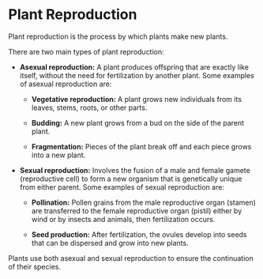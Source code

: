 # Plant Reproduction

Plant reproduction is the process by which plants make new plants.

There are two main types of plant reproduction: 

* **Asexual reproduction:** A plant produces offspring that are exactly like itself, without the need for fertilization by another plant. Some examples of asexual reproduction are:

   * **Vegetative reproduction:** A plant grows new individuals from its leaves, stems, roots, or other parts.
   
   * **Budding:** A new plant grows from a bud on the side of the parent plant.
   
   * **Fragmentation:** Pieces of the plant break off and each piece grows into a new plant. 

* **Sexual reproduction:** Involves the fusion of a male and female gamete (reproductive cell) to form a new organism that is genetically unique from either parent. Some examples of sexual reproduction are:

   * **Pollination:** Pollen grains from the male reproductive organ (stamen) are transferred to the female reproductive organ (pistil) either by wind or by insects and animals, then fertilization occurs.
   
   * **Seed production:** After fertilization, the ovules develop into seeds that can be dispersed and grow into new plants.

Plants use both asexual and sexual reproduction to ensure the continuation of their species.
